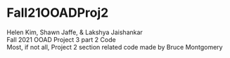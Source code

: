 # Fall21OOADProj2

Helen Kim, Shawn Jaffe, & Lakshya Jaishankar <br /> 
Fall 2021 OOAD Project 3 part 2 Code <br />
Most, if not all, Project 2 section related code made by Bruce Montgomery 

